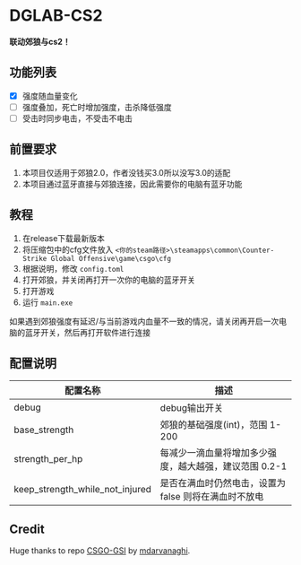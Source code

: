 # DGLAB-CS2

**联动郊狼与cs2！**

## 功能列表

- [x] 强度随血量变化
- [ ] 强度叠加，死亡时增加强度，击杀降低强度
- [ ] 受击时同步电击，不受击不电击

## 前置要求

1. 本项目仅适用于郊狼2.0，作者没钱买3.0所以没写3.0的适配
2. 本项目通过蓝牙直接与郊狼连接，因此需要你的电脑有蓝牙功能

## 教程

1. 在release下载最新版本
2. 将压缩包中的cfg文件放入 `<你的steam路径>\steamapps\common\Counter-Strike Global Offensive\game\csgo\cfg`
3. 根据说明，修改 `config.toml`
4. 打开郊狼，并关闭再打开一次你的电脑的蓝牙开关
5. 打开游戏
6. 运行 `main.exe` 

如果遇到郊狼强度有延迟/与当前游戏内血量不一致的情况，请关闭再开启一次电脑的蓝牙开关，然后再打开软件进行连接

## 配置说明

|配置名称|描述|
|---|---|
|debug|debug输出开关|
|base_strength|郊狼的基础强度(int)，范围 1-200|
|strength_per_hp|每减少一滴血量将增加多少强度，越大越强，建议范围 0.2-1|
|keep_strength_while_not_injured|是否在满血时仍然电击，设置为 false 则将在满血时不放电|

## Credit

Huge thanks to repo [CSGO-GSI](https://github.com/mdarvanaghi/CSGO-GSI) by [mdarvanaghi](https://github.com/mdarvanaghi).
